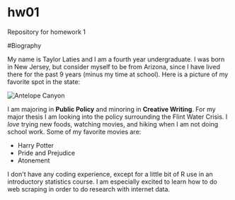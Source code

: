 # hw01
Repository for homework 1

#Biography

My name is Taylor Laties and I am a fourth year undergraduate. I was born in New Jersey, but consider myself to be from Arizona, since I have lived there for the past 9 years (minus my time at school). Here is a picture of my favorite spot in the state: 

![Antelope Canyon](https://raw.githubusercontent.com/tlaties/hw01/master/lower-antelope2_small.jpg)

I am majoring in **Public Policy** and minoring in **Creative Writing**. For my major thesis I am looking into the policy surrounding the Flint Water Crisis. I *love* trying new foods, watching movies, and hiking when I am not doing school work. Some of my favorite movies are:

* Harry Potter
* Pride and Prejudice
* Atonement

I don't have any coding experience, except for a little bit of R use in an introductory statistics course. I am especially excited to learn how to do web scraping in order to do research with internet data. 